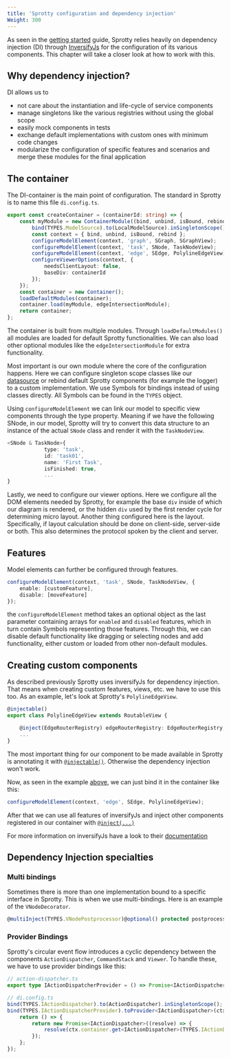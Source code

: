 ```yaml
---
title: 'Sprotty configuration and dependency injection'
Weight: 300
--- 
```


As seen in the [getting started](../getting_started) guide, Sprotty relies heavily on dependency injection (DI) through [InversifyJs](https://inversify.io/) for the configuration of its various components. This chapter will take a closer look at how to work with this.

## Why dependency injection?
DI allows us to
- not care about the instantiation and life-cycle of service components
- manage singletons like the various registries without using the global scope
- easily mock components in tests
- exchange default implementations with custom ones with minimum code changes
- modularize the configuration of specific features and scenarios and merge these modules for the final application

## The container
The DI-container is the main point of configuration. The standard in Sprotty is to name this file `di.config.ts`.

```typescript
export const createContainer = (containerId: string) => {
    const myModule = new ContainerModule((bind, unbind, isBound, rebind) => {
        bind(TYPES.ModelSource).to(LocalModelSource).inSingletonScope();
        const context = { bind, unbind, isBound, rebind };
        configureModelElement(context, 'graph', SGraph, SGraphView);
        configureModelElement(context, 'task', SNode, TaskNodeView);
        configureModelElement(context, 'edge', SEdge, PolylineEdgeView);
        configureViewerOptions(context, {
            needsClientLayout: false,
            baseDiv: containerId
        });
    });
    const container = new Container();
    loadDefaultModules(container);
    container.load(myModule, edgeIntersectionModule);
    return container;
};
```
The container is built from multiple modules. Through `loadDefaultModules()` all modules are loaded for default Sprotty functionalities. We can also load other optional modules like the `edgeIntersectionModule` for extra functionality.

Most important is our own module where the core of the configuration happens. Here we can configure singleton scope classes like our [datasource](../datasources) or rebind default Sprotty components (for example the logger) to a custom implementation. We use Symbols for bindings instead of using classes directly. All Symbols can be found in the `TYPES` object.

Using `configureModelElement` we can link our model to specific view components through the type property. Meaning if we have the following SNode,
in our model, Sprotty will try to convert this data structure to an instance of the actual `SNode` class and render it with the `TaskNodeView`.
```Typescript
<SNode & TaskNode>{
            type: 'task',
            id: 'task01',
            name: 'First Task',
            isFinished: true,
            ...
}
```

Lastly, we need to configure our viewer options. Here we configure all the DOM elements needed by Sprotty, for example the base `div` inside of which our diagram is rendered, or the hidden `div` used by the first render cycle for determining micro layout. Another thing configured here is the layout. Specifically, if layout calculation should be done on client-side, server-side or both. This also determines the protocol spoken by the client and server. 

## Features
Model elements can further be configured through features. 
```typescript
configureModelElement(context, 'task', SNode, TaskNodeView, {
    enable: [customFeature],
    disable: [moveFeature]
});
```
the `configureModelElement` method takes an optional object as the last parameter containing arrays for `enabled` and `disabled` features, which in turn contain Symbols representing those features. Through this, we can disable default functionality like dragging or selecting nodes and add functionality, either custom or loaded from other non-default modules.

## Creating custom components
As described previously Sprotty uses inversifyJs for dependency injection. That means when creating custom features, views, etc. we have to use this too.
As an example, let's look at Sprotty's `PolylineEdgeView`.

```Typescript
@injectable()
export class PolylineEdgeView extends RoutableView {

    @inject(EdgeRouterRegistry) edgeRouterRegistry: EdgeRouterRegistry;
    ...
}
```
The most important thing for our component to be made available in Sprotty is annotating it with [`@injectable()`](https://github.com/inversify/InversifyJS/blob/master/src/annotation/injectable.ts). Otherwise the dependency injection won't work.

Now, as seen in the example [above](#the-container), we can just bind it in the container like this:
```Typescript
configureModelElement(context, 'edge', SEdge, PolylineEdgeView);
```

After that we can use all features of inversifyJs and inject other components registered in our container with [`@inject(...)`](https://github.com/inversify/InversifyJS/blob/master/src/annotation/inject.ts)

For more information on inversifyJs have a look to their [documentation](https://github.com/inversify/InversifyJS/blob/master/wiki/readme.md)

## Dependency Injection specialties

### Multi bindings
Sometimes there is more than one implementation bound to a specific interface in Sprotty. This is when we use multi-bindings. Here is an example of the `VNodeDecorator`.
```Typescript
@multiInject(TYPES.VNodePostprocessor)@optional() protected postprocessors: VNodePostprocessor[]
```
### Provider Bindings
Sprotty's circular event flow introduces a cyclic dependency between the components `ActionDispatcher`, `CommandStack` and `Viewer`. To handle these, we have to use provider bindings like this:
```Typescript
// action-dispatcher.ts
export type IActionDispatcherProvider = () => Promise<IActionDispatcher>;
```
```Typescript
// di.config.ts 
bind(TYPES.IActionDispatcher).to(ActionDispatcher).inSingletonScope();
bind(TYPES.IActionDispatcherProvider).toProvider<IActionDispatcher>(ctx => {
    return () => {
        return new Promise<IActionDispatcher>((resolve) => {
            resolve(ctx.container.get<IActionDispatcher>(TYPES.IActionDispatcher));
        });
    };
});
```


